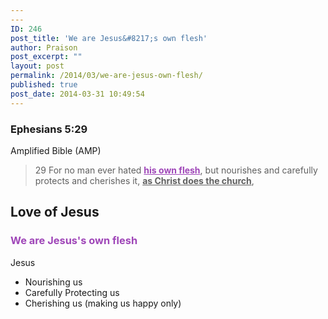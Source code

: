 ```yaml
---
---
ID: 246
post_title: 'We are Jesus&#8217;s own flesh'
author: Praison
post_excerpt: ""
layout: post
permalink: /2014/03/we-are-jesus-own-flesh/
published: true
post_date: 2014-03-31 10:49:54
---
```

<div>
<h3>Ephesians 5:29</h3>
Amplified Bible (AMP)

</div>
<div>
<blockquote>29 For no man ever hated <span style="text-decoration: underline; color: #9f46b8;"><strong>his own flesh</strong></span>, but nourishes and carefully protects and cherishes it, <span style="text-decoration: underline;"><strong>as Christ does the church</strong></span>,</blockquote>
<h2>Love of Jesus</h2>
<h3><span style="color: #9f46b8;">We are Jesus's own flesh</span></h3>
Jesus
<ul>
	<li>Nourishing us</li>
	<li>Carefully Protecting us</li>
	<li>Cherishing us (making us happy only)</li>
</ul>
</div>